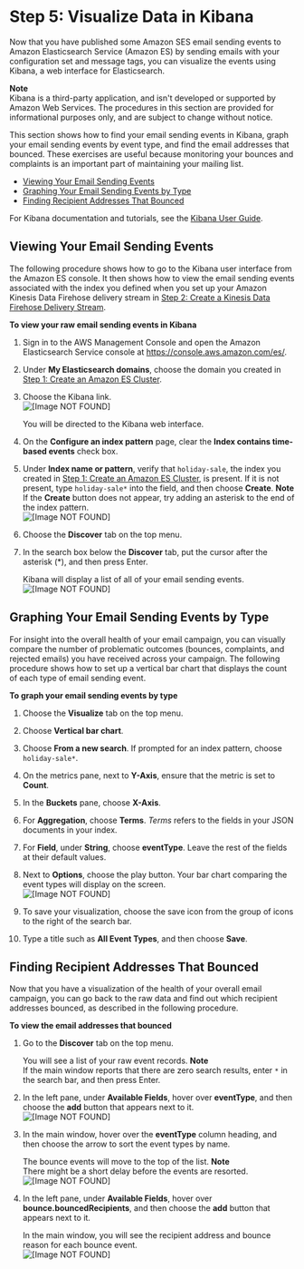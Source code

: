 # Step 5: Visualize Data in Kibana<a name="event-publishing-elasticsearch-kibana"></a>

Now that you have published some Amazon SES email sending events to Amazon Elasticsearch Service \(Amazon ES\) by sending emails with your configuration set and message tags, you can visualize the events using Kibana, a web interface for Elasticsearch\.

**Note**  
Kibana is a third\-party application, and isn't developed or supported by Amazon Web Services\. The procedures in this section are provided for informational purposes only, and are subject to change without notice\.

This section shows how to find your email sending events in Kibana, graph your email sending events by event type, and find the email addresses that bounced\. These exercises are useful because monitoring your bounces and complaints is an important part of maintaining your mailing list\.
+ [Viewing Your Email Sending Events](#event-publishing-elasticsearch-kibana-view-raw)
+ [Graphing Your Email Sending Events by Type](#event-publishing-elasticsearch-kibana-graph)
+ [Finding Recipient Addresses That Bounced](#event-publishing-elasticsearch-kibana-bounces)

For Kibana documentation and tutorials, see the [Kibana User Guide](https://www.elastic.co/guide/en/kibana/current/index.html)\.

## Viewing Your Email Sending Events<a name="event-publishing-elasticsearch-kibana-view-raw"></a>

The following procedure shows how to go to the Kibana user interface from the Amazon ES console\. It then shows how to view the email sending events associated with the index you defined when you set up your Amazon Kinesis Data Firehose delivery stream in [Step 2: Create a Kinesis Data Firehose Delivery Stream](event-publishing-elasticsearch-firehose-stream.md)\.

**To view your raw email sending events in Kibana**

1. Sign in to the AWS Management Console and open the Amazon Elasticsearch Service console at [https://console\.aws\.amazon\.com/es/](https://console.aws.amazon.com/es/)\.

1. Under **My Elasticsearch domains**, choose the domain you created in [Step 1: Create an Amazon ES Cluster](event-publishing-elasticsearch-cluster.md)\.

1. Choose the Kibana link\.  
![\[Image NOT FOUND\]](http://docs.aws.amazon.com/ses/latest/DeveloperGuide/images/event_publishing_tutorial_elasticsearch_kibana_link.png)

   You will be directed to the Kibana web interface\.

1. On the **Configure an index pattern** page, clear the **Index contains time\-based events** check box\.

1. Under **Index name or pattern**, verify that `holiday-sale`, the index you created in [Step 1: Create an Amazon ES Cluster](event-publishing-elasticsearch-cluster.md), is present\. If it is not present, type `holiday-sale*` into the field, and then choose **Create**\.
**Note**  
If the **Create** button does not appear, try adding an asterisk to the end of the index pattern\.  
![\[Image NOT FOUND\]](http://docs.aws.amazon.com/ses/latest/DeveloperGuide/images/event_publishing_tutorial_elasticsearch_kibana_index.png)

1. Choose the **Discover** tab on the top menu\.

1. In the search box below the **Discover** tab, put the cursor after the asterisk \(\*\), and then press Enter\.

   Kibana will display a list of all of your email sending events\.  
![\[Image NOT FOUND\]](http://docs.aws.amazon.com/ses/latest/DeveloperGuide/images/event_publishing_tutorial_elasticsearch_kibana_discover.png)

## Graphing Your Email Sending Events by Type<a name="event-publishing-elasticsearch-kibana-graph"></a>

For insight into the overall health of your email campaign, you can visually compare the number of problematic outcomes \(bounces, complaints, and rejected emails\) you have received across your campaign\. The following procedure shows how to set up a vertical bar chart that displays the count of each type of email sending event\.

**To graph your email sending events by type**

1. Choose the **Visualize** tab on the top menu\.

1. Choose **Vertical bar chart**\.

1. Choose **From a new search**\. If prompted for an index pattern, choose `holiday-sale*`\.

1. On the metrics pane, next to **Y\-Axis**, ensure that the metric is set to **Count**\.

1. In the **Buckets** pane, choose **X\-Axis**\.

1. For **Aggregation**, choose **Terms**\. *Terms* refers to the fields in your JSON documents in your index\.

1. For **Field**, under **String**, choose **eventType**\. Leave the rest of the fields at their default values\.

1. Next to **Options**, choose the play button\. Your bar chart comparing the event types will display on the screen\.  
![\[Image NOT FOUND\]](http://docs.aws.amazon.com/ses/latest/DeveloperGuide/images/event_publishing_tutorial_elasticsearch_kibana_graph_all.png)

1. To save your visualization, choose the save icon from the group of icons to the right of the search bar\.

1. Type a title such as **All Event Types**, and then choose **Save**\.

## Finding Recipient Addresses That Bounced<a name="event-publishing-elasticsearch-kibana-bounces"></a>

Now that you have a visualization of the health of your overall email campaign, you can go back to the raw data and find out which recipient addresses bounced, as described in the following procedure\.

**To view the email addresses that bounced**

1. Go to the **Discover** tab on the top menu\.

   You will see a list of your raw event records\.
**Note**  
If the main window reports that there are zero search results, enter `*` in the search bar, and then press Enter\.

1. In the left pane, under **Available Fields**, hover over **eventType**, and then choose the **add** button that appears next to it\.  
![\[Image NOT FOUND\]](http://docs.aws.amazon.com/ses/latest/DeveloperGuide/images/event_publishing_tutorial_elasticsearch_kibana_add.png)

1. In the main window, hover over the **eventType** column heading, and then choose the arrow to sort the event types by name\.

   The bounce events will move to the top of the list\.
**Note**  
There might be a short delay before the events are resorted\.  
![\[Image NOT FOUND\]](http://docs.aws.amazon.com/ses/latest/DeveloperGuide/images/event_publishing_tutorial_elasticsearch_kibana_sort.png)

1. In the left pane, under **Available Fields**, hover over **bounce\.bouncedRecipients**, and then choose the **add** button that appears next to it\.

   In the main window, you will see the recipient address and bounce reason for each bounce event\.  
![\[Image NOT FOUND\]](http://docs.aws.amazon.com/ses/latest/DeveloperGuide/images/event_publishing_tutorial_elasticsearch_kibana_bounces.png)
